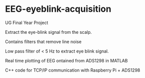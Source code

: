 # EEG-eyeblink-acquisition
UG Final Year Project

Extract the eye-blink signal from the scalp.

Contains filters that remove line noise

Low pass filter of < 5 Hz to extract eye blink signal.

Real time plotting of EEG ontained from ADS1298 in MATLAB

C++ code for TCP/IP communication with Raspberry Pi + ADS1298
